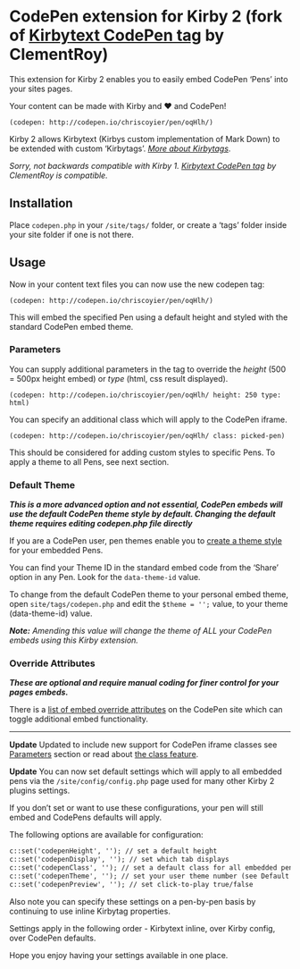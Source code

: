 # CodePen extension for Kirby 2 (fork of [Kirbytext CodePen tag](https://gist.github.com/ClementRoy/5024929) by ClementRoy)

This extension for Kirby 2 enables you to easily embed CodePen ‘Pens’ into your sites pages.

Your content can be made with Kirby and ❤ and CodePen!

```
(codepen: http://codepen.io/chriscoyier/pen/oqHlh/)
```
Kirby 2 allows Kirbytext (Kirbys custom implementation of Mark Down) to be extended with custom ‘Kirbytags’. _[More about Kirbytags](http://getkirby.com/docs/advanced/kirbytext)_.

_Sorry, not backwards compatible with Kirby 1. [Kirbytext CodePen tag](https://gist.github.com/ClementRoy/5024929) by ClementRoy is compatible._

## Installation

Place `codepen.php` in your `/site/tags/` folder, or create a ‘tags’ folder inside your site folder if one is not there.

## Usage

Now in your content text files you can now use the new codepen tag:

```
(codepen: http://codepen.io/chriscoyier/pen/oqHlh/)
```
This will embed the specified Pen using a default height and styled with the standard CodePen embed theme.

### Parameters

You can supply additional parameters in the tag to override the _height_ (500 = 500px height embed) or _type_ (html, css result displayed).

```
(codepen: http://codepen.io/chriscoyier/pen/oqHlh/ height: 250 type: html)
```
You can specify an additional class which will apply to the CodePen iframe.

```
(codepen: http://codepen.io/chriscoyier/pen/oqHlh/ class: picked-pen)
```
This should be considered for adding custom styles to specific Pens. To apply a theme to all Pens, see next section.

### Default Theme

_**This is a more advanced option and not essential, CodePen embeds will use the default CodePen theme style by default. Changing the default theme requires editing codepen.php file directly**_

If you are a CodePen user, pen themes enable you to [create a theme style](http://blog.codepen.io/2013/07/23/the-new-embed-builder-customize-every-aspect/) for your embedded Pens. 

You can find your Theme ID in the standard embed code from the ‘Share’ option in any Pen. Look for the `data-theme-id` value.

To change from the default CodePen theme to your personal embed theme, open `site/tags/codepen.php` and edit the `$theme = '';` value, to your theme (data-theme-id) value.

_**Note:** Amending this value will change the theme of ALL your CodePen embeds using this Kirby extension._

### Override Attributes

_**These are optional and require manual coding for finer control for your pages embeds.**_

There is a [list of embed override attributes](http://blog.codepen.io/documentation/features/embedded-pens/#attributes) on the CodePen site which can toggle additional embed functionality. 

****

**Update** Updated to include new support for CodePen iframe classes see [Parameters](#parameters) section or read about [the class feature](http://blog.codepen.io/2014/10/31/add-class-name-embed-iframe/).

**Update** You can now set default settings which will apply to all embedded pens via the `/site/config/config.php` page used for many other Kirby 2 plugins settings.

If you don’t set or want to use these configurations, your pen will still embed and CodePens defaults will apply. 

The following options are available for configuration:

```txt
c::set('codepenHeight', ''); // set a default height
c::set('codepenDisplay', ''); // set which tab displays
c::set('codepenClass', ''); // set a default class for all embedded pens
c::set('codepenTheme', ''); // set your user theme number (see Default Theme instructions)
c::set('codepenPreview', ''); // set click-to-play true/false
```

Also note you can specify these settings on a pen-by-pen basis by continuing to use inline Kirbytag properties. 

Settings apply in the following order - Kirbytext inline, over Kirby config, over CodePen defaults.

Hope you enjoy having your settings available in one place.